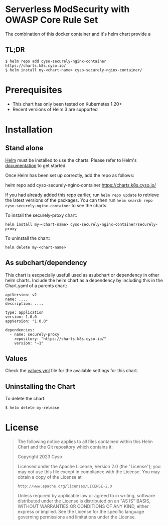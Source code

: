 # Serverless ModSecurity with OWASP Core Rule Set

The combination of this docker container and it's helm chart provide a  

## TL;DR
```
$ helm repo add cyso-securely-nginx-container https://charts.k8s.cyso.io/
$ helm install my-<chart-name> cyso-securely-nginx-container/
```


# Prerequisites

* This chart has only been tested on Kubernetes 1.20+
* Recent versions of Helm 3 are supported

# Installation

## Stand alone

[Helm](https://helm.sh) must be installed to use the charts.  Please refer to
Helm's [documentation](https://helm.sh/docs) to get started.

Once Helm has been set up correctly, add the repo as follows:

  helm repo add cyso-securely-nginx-container https://charts.k8s.cyso.io/

If you had already added this repo earlier, run `helm repo update` to retrieve
the latest versions of the packages.  You can then run `helm search repo
cyso-securely-nginx-container` to see the charts.

To install the securely-proxy chart:

    helm install my-<chart-name> cyso-securely-nginx-container/securely-proxy

To uninstall the chart:

    helm delete my-<chart-name>

## As subchart/dependency

This chart is escpecially usefull used as asubchart or dependency in other helm charts. Include the helm chart as a dependency by including this in the Chart.yaml of a parents chart:

```
apiVersion: v2
name: ....
description: ....

type: application
version: 1.0.0
appVersion: "1.0.0"

dependencies:
  - name: securely-proxy
    repository: "https://charts.k8s.cyso.io/"
    version: "~1"
```

## Values
Check the [values.yml](/cyso/securely-nginx-container/blob/main/charts/securely-proxy/values.yaml) file for the available settings for this chart.

## Uninstalling the Chart

To delete the chart:

```shell
$ helm delete my-release
```

# License

> The following notice applies to all files contained within this Helm Chart and
> the Git repository which contains it:
>
> Copyright 2023 Cyso
>
> Licensed under the Apache License, Version 2.0 (the "License");
> you may not use this file except in compliance with the License.
> You may obtain a copy of the License at
>
>     http://www.apache.org/licenses/LICENSE-2.0
>
> Unless required by applicable law or agreed to in writing, software
> distributed under the License is distributed on an "AS IS" BASIS,
> WITHOUT WARRANTIES OR CONDITIONS OF ANY KIND, either express or implied.
> See the License for the specific language governing permissions and
> limitations under the License.
